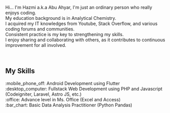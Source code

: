 <p>Hi... I&#39;m Hazmi a.k.a Abu Ahyar, I&#39;m just an ordinary person who really enjoys coding.<br>
My education background is in Analytical Chemistry.<br>
I acquired my IT knowledges from Youtube, Stack Overflow, and various coding forums and communities.<br>
Consistent practice is my key to strengthening my skills.<br>
I enjoy sharing and collaborating with others, as it contributes to continuous improvement for all involved.<br></p>
<br>

<h2><strong>My Skills</strong></h2>
<p>:mobile_phone_off: Android Development using Flutter <br>
:desktop_computer: Fullstack Web Development using PHP and Javascript (Codeigniter, Laravel, Astro JS, etc.)<br>
:office: Advance level in Ms. Office (Excel and Access)<br>
:bar_chart: Basic Data Analysis Practitioner (Python Pandas)<br></p>